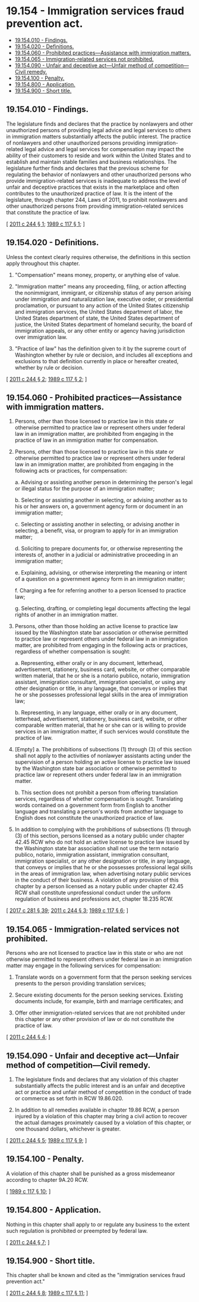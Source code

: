 # 19.154 - Immigration services fraud prevention act.
* [19.154.010 - Findings.](#19154010---findings)
* [19.154.020 - Definitions.](#19154020---definitions)
* [19.154.060 - Prohibited practices—Assistance with immigration matters.](#19154060---prohibited-practicesassistance-with-immigration-matters)
* [19.154.065 - Immigration-related services not prohibited.](#19154065---immigration-related-services-not-prohibited)
* [19.154.090 - Unfair and deceptive act—Unfair method of competition—Civil remedy.](#19154090---unfair-and-deceptive-actunfair-method-of-competitioncivil-remedy)
* [19.154.100 - Penalty.](#19154100---penalty)
* [19.154.800 - Application.](#19154800---application)
* [19.154.900 - Short title.](#19154900---short-title)
## 19.154.010 - Findings.
The legislature finds and declares that the practice by nonlawyers and other unauthorized persons of providing legal advice and legal services to others in immigration matters substantially affects the public interest. The practice of nonlawyers and other unauthorized persons providing immigration-related legal advice and legal services for compensation may impact the ability of their customers to reside and work within the United States and to establish and maintain stable families and business relationships. The legislature further finds and declares that the previous scheme for regulating the behavior of nonlawyers and other unauthorized persons who provide immigration-related services is inadequate to address the level of unfair and deceptive practices that exists in the marketplace and often contributes to the unauthorized practice of law. It is the intent of the legislature, through chapter 244, Laws of 2011, to prohibit nonlawyers and other unauthorized persons from providing immigration-related services that constitute the practice of law.

\[ [2011 c 244 § 1](http://lawfilesext.leg.wa.gov/biennium/2011-12/Pdf/Bills/Session%20Laws/Senate/5023-S.SL.pdf?cite=2011%20c%20244%20§%201); [1989 c 117 § 1](http://leg.wa.gov/CodeReviser/documents/sessionlaw/1989c117.pdf?cite=1989%20c%20117%20§%201); \]

## 19.154.020 - Definitions.
Unless the context clearly requires otherwise, the definitions in this section apply throughout this chapter.

1. "Compensation" means money, property, or anything else of value.

2. "Immigration matter" means any proceeding, filing, or action affecting the nonimmigrant, immigrant, or citizenship status of any person arising under immigration and naturalization law, executive order, or presidential proclamation, or pursuant to any action of the United States citizenship and immigration services, the United States department of labor, the United States department of state, the United States department of justice, the United States department of homeland security, the board of immigration appeals, or any other entity or agency having jurisdiction over immigration law.

3. "Practice of law" has the definition given to it by the supreme court of Washington whether by rule or decision, and includes all exceptions and exclusions to that definition currently in place or hereafter created, whether by rule or decision.

\[ [2011 c 244 § 2](http://lawfilesext.leg.wa.gov/biennium/2011-12/Pdf/Bills/Session%20Laws/Senate/5023-S.SL.pdf?cite=2011%20c%20244%20§%202); [1989 c 117 § 2](http://leg.wa.gov/CodeReviser/documents/sessionlaw/1989c117.pdf?cite=1989%20c%20117%20§%202); \]

## 19.154.060 - Prohibited practices—Assistance with immigration matters.
1. Persons, other than those licensed to practice law in this state or otherwise permitted to practice law or represent others under federal law in an immigration matter, are prohibited from engaging in the practice of law in an immigration matter for compensation.

2. Persons, other than those licensed to practice law in this state or otherwise permitted to practice law or represent others under federal law in an immigration matter, are prohibited from engaging in the following acts or practices, for compensation:

    a. Advising or assisting another person in determining the person's legal or illegal status for the purpose of an immigration matter;

    b. Selecting or assisting another in selecting, or advising another as to his or her answers on, a government agency form or document in an immigration matter;

    c. Selecting or assisting another in selecting, or advising another in selecting, a benefit, visa, or program to apply for in an immigration matter;

    d. Soliciting to prepare documents for, or otherwise representing the interests of, another in a judicial or administrative proceeding in an immigration matter;

    e. Explaining, advising, or otherwise interpreting the meaning or intent of a question on a government agency form in an immigration matter;

    f. Charging a fee for referring another to a person licensed to practice law;

    g. Selecting, drafting, or completing legal documents affecting the legal rights of another in an immigration matter.

3. Persons, other than those holding an active license to practice law issued by the Washington state bar association or otherwise permitted to practice law or represent others under federal law in an immigration matter, are prohibited from engaging in the following acts or practices, regardless of whether compensation is sought:

    a. Representing, either orally or in any document, letterhead, advertisement, stationery, business card, website, or other comparable written material, that he or she is a notario publico, notario, immigration assistant, immigration consultant, immigration specialist, or using any other designation or title, in any language, that conveys or implies that he or she possesses professional legal skills in the area of immigration law;

    b. Representing, in any language, either orally or in any document, letterhead, advertisement, stationery, business card, website, or other comparable written material, that he or she can or is willing to provide services in an immigration matter, if such services would constitute the practice of law.

4. [Empty]
    a. The prohibitions of subsections (1) through (3) of this section shall not apply to the activities of nonlawyer assistants acting under the supervision of a person holding an active license to practice law issued by the Washington state bar association or otherwise permitted to practice law or represent others under federal law in an immigration matter.

    b. This section does not prohibit a person from offering translation services, regardless of whether compensation is sought. Translating words contained on a government form from English to another language and translating a person's words from another language to English does not constitute the unauthorized practice of law.

5. In addition to complying with the prohibitions of subsections (1) through (3) of this section, persons licensed as a notary public under chapter 42.45 RCW who do not hold an active license to practice law issued by the Washington state bar association shall not use the term notario publico, notario, immigration assistant, immigration consultant, immigration specialist, or any other designation or title, in any language, that conveys or implies that he or she possesses professional legal skills in the areas of immigration law, when advertising notary public services in the conduct of their business. A violation of any provision of this chapter by a person licensed as a notary public under chapter 42.45 RCW shall constitute unprofessional conduct under the uniform regulation of business and professions act, chapter 18.235 RCW.

\[ [2017 c 281 § 39](http://lawfilesext.leg.wa.gov/biennium/2017-18/Pdf/Bills/Session%20Laws/Senate/5081-S.SL.pdf?cite=2017%20c%20281%20§%2039); [2011 c 244 § 3](http://lawfilesext.leg.wa.gov/biennium/2011-12/Pdf/Bills/Session%20Laws/Senate/5023-S.SL.pdf?cite=2011%20c%20244%20§%203); [1989 c 117 § 6](http://leg.wa.gov/CodeReviser/documents/sessionlaw/1989c117.pdf?cite=1989%20c%20117%20§%206); \]

## 19.154.065 - Immigration-related services not prohibited.
Persons who are not licensed to practice law in this state or who are not otherwise permitted to represent others under federal law in an immigration matter may engage in the following services for compensation:

1. Translate words on a government form that the person seeking services presents to the person providing translation services;

2. Secure existing documents for the person seeking services. Existing documents include, for example, birth and marriage certificates; and

3. Offer other immigration-related services that are not prohibited under this chapter or any other provision of law or do not constitute the practice of law.

\[ [2011 c 244 § 4](http://lawfilesext.leg.wa.gov/biennium/2011-12/Pdf/Bills/Session%20Laws/Senate/5023-S.SL.pdf?cite=2011%20c%20244%20§%204); \]

## 19.154.090 - Unfair and deceptive act—Unfair method of competition—Civil remedy.
1. The legislature finds and declares that any violation of this chapter substantially affects the public interest and is an unfair and deceptive act or practice and unfair method of competition in the conduct of trade or commerce as set forth in RCW 19.86.020.

2. In addition to all remedies available in chapter 19.86 RCW, a person injured by a violation of this chapter may bring a civil action to recover the actual damages proximately caused by a violation of this chapter, or one thousand dollars, whichever is greater.

\[ [2011 c 244 § 5](http://lawfilesext.leg.wa.gov/biennium/2011-12/Pdf/Bills/Session%20Laws/Senate/5023-S.SL.pdf?cite=2011%20c%20244%20§%205); [1989 c 117 § 9](http://leg.wa.gov/CodeReviser/documents/sessionlaw/1989c117.pdf?cite=1989%20c%20117%20§%209); \]

## 19.154.100 - Penalty.
A violation of this chapter shall be punished as a gross misdemeanor according to chapter 9A.20 RCW.

\[ [1989 c 117 § 10](http://leg.wa.gov/CodeReviser/documents/sessionlaw/1989c117.pdf?cite=1989%20c%20117%20§%2010); \]

## 19.154.800 - Application.
Nothing in this chapter shall apply to or regulate any business to the extent such regulation is prohibited or preempted by federal law.

\[ [2011 c 244 § 7](http://lawfilesext.leg.wa.gov/biennium/2011-12/Pdf/Bills/Session%20Laws/Senate/5023-S.SL.pdf?cite=2011%20c%20244%20§%207); \]

## 19.154.900 - Short title.
This chapter shall be known and cited as the "immigration services fraud prevention act."

\[ [2011 c 244 § 8](http://lawfilesext.leg.wa.gov/biennium/2011-12/Pdf/Bills/Session%20Laws/Senate/5023-S.SL.pdf?cite=2011%20c%20244%20§%208); [1989 c 117 § 11](http://leg.wa.gov/CodeReviser/documents/sessionlaw/1989c117.pdf?cite=1989%20c%20117%20§%2011); \]

